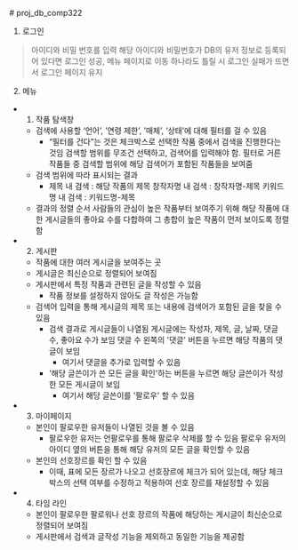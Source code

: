 \# proj_db_comp322
1. 로그인 
> 아이디와 비밀 번호를 입력
> 해당 아이디와 비밀번호가 DB의 유저 정보로 등록되어 있다면 로그인 성공, 메뉴 페이지로 이동
> 하나라도 틀릴 시 로그인 실패가 뜨면서 로그인 페이지 유지

2. 메뉴
- 1. 작품 탐색창
    * 검색에 사용할 ‘언어’, ’연령 제한’, ’매체’, ‘상태’에 대해 필터를 걸 수 있음
        - “필터를 건다”는 것은 체크박스로 선택한 작품 중에서 검색을 진행한다는 것임
        검색할 범위를 무조건 선택하고, 검색어를 입력해야 함.
        필터로 거른 작품들 중 검색할 범위에 해당 검색어가 포함된 작품들을 보여줌
    * 검색 범위에 따라 표시되는 결과
        - 제목 내 검색 : 해당 작품의 제목
        창작자명 내 검색 : 창작자명-제목
        키워드명 내 검색 : 키워드명-제목
    * 결과의 정렬 순서
        사람들의 관심이 높은 작품부터 보여주기 위해 해당 작품에 대한 게시글들의 좋아요 수를 다합하여 그 총합이 높은 작품이 먼저 보이도록 정렬함
- 2. 게시판
    * 작품에 대한 여러 게시글을 보여주는 곳
    * 게시글은 최신순으로 정렬되어 보여짐
    * 게시판에서 특정 작품과 관련된 글을 작성할 수 있음
        - 작품 정보를 설정하지 않아도 글 작성은 가능함
    * 검색어 입력을 통해 게시글의 제목 또는 내용에 검색어가 포함된 글을 찾을 수 있음
        - 검색 결과로 게시글들이 나열됨
        게시글에는 작성자, 제목, 글, 날짜, 댓글 수, 좋아요 수가 보임
        댓글 수 왼쪽의 '댓글' 버튼을 누르면 해당 작품의 댓글이 보임
            - 여기서 댓글을 추가로 입력할 수 있음
        - '해당 글쓴이가 쓴 모든 글을 확인'하는 버튼을 누르면 해당 글쓴이가 작성한 모든 게시글이 보임 
            - 여기서 해당 글쓴이를 '팔로우' 할 수 있음 
- 3. 마이페이지
    * 본인이 팔로우한 유저들이 나열된 것을 볼 수 있음
        - 팔로우한 유저는 언팔로우를 통해 팔로우 삭제를 할 수 있음
        팔로우 유저의 아이디 옆의 버튼을 통해 해당 유저의 모든 글을 확인할 수 있음
    * 본인의 선호장르를 확인 할 수 있음
        - 이때, 표에 모든 장르가 나오고 선호장르에 체크가 되어 있는데, 해당 체크박스의 선택 여부를 수정하고 적용하여 선호 장르를 재설정할 수 있음 
- 4. 타임 라인
    * 본인이 팔로우한 팔로워나 선호 장르의 작품에 해당하는 게시글이 최신순으로 정렬되어 보여짐
    * 게시판에서 검색과 글작성 기능을 제외하고 동일한 기능을 제공함


